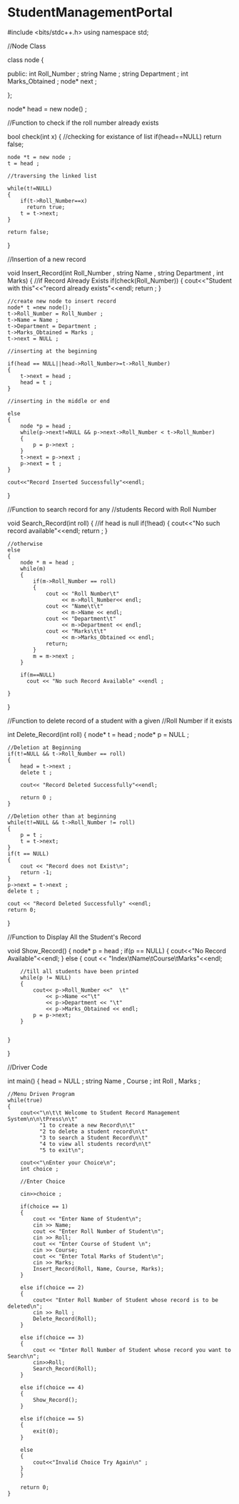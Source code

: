 # StudentManagementPortal

#include <bits/stdc++.h>
using namespace std;

//Node Class 

class node
{

public:
	int Roll_Number ;
	string Name ;
	string Department ;
	int Marks_Obtained ;
	node* next ;

};

node* head = new node() ;

//Function to check if the roll number already exists 

bool check(int x)
{
	//checking for existance of list 
	if(head==NULL)
	  return false;

	node *t = new node ;
	t = head ;

	//traversing the linked list 

	while(t!=NULL)
	{
		if(t->Roll_Number==x)
		  return true;
		t = t->next;  
	}  
	
	return false;
}

//Insertion of a new record 

void Insert_Record(int Roll_Number , string Name , string Department , int Marks)
{
	//if Record Already Exists 
	if(check(Roll_Number))
	{
		cout<<"Student with this"<<"record already exists"<<endl; 
		return ;
	}

	//create new node to insert record 
	node* t =new node();
	t->Roll_Number = Roll_Number ;
	t->Name = Name ;
	t->Department = Department ;
	t->Marks_Obtained = Marks ;
	t->next = NULL ;

	//inserting at the beginning 

	if(head == NULL||head->Roll_Number>=t->Roll_Number)
	{
		t->next = head ;
		head = t ;
	}

	//inserting in the middle or end 

	else
	{
		node *p = head ;
		while(p->next!=NULL && p->next->Roll_Number < t->Roll_Number)
        {
			p = p->next ;
		}
		t->next = p->next ;
		p->next = t ;  	
	}

	cout<<"Record Inserted Successfully"<<endl;

}

//Function to search record for any 
//students Record with Roll Number 

void Search_Record(int roll)
{
	//if head is null 
	if(!head)
	{
		cout<<"No such record available"<<endl;
		return ;
	}

	//otherwise
	else
	{
	    node * m = head ;
		while(m)
		{
			if(m->Roll_Number == roll)
			{
				cout << "Roll Number\t"
                     << m->Roll_Number<< endl;
                cout << "Name\t\t"
                     << m->Name << endl;
                cout << "Department\t"
                     << m->Department << endl;
                cout << "Marks\t\t"
                     << m->Marks_Obtained << endl;
                return;
			}
			m = m->next ;
		}

		if(m==NULL)
		  cout << "No such Record Available" <<endl ;
                 
	}
}

//Function to delete record of a student with a given 
//Roll Number if it exists 

int Delete_Record(int roll)
{
	node* t = head ;
	node* p = NULL ;

	//Deletion at Beginning 
	if(t!=NULL && t->Roll_Number == roll)
	{
		head = t->next ;
		delete t ;

		cout<< "Record Deleted Successfully"<<endl;

		return 0 ;
    }

	//Deletion other than at beginning 
	while(t!=NULL && t->Roll_Number != roll)
	{
		p = t ;
		t = t->next;
    }
	if(t == NULL)
	{
		cout << "Record does not Exist\n";
        return -1;
	}
	p->next = t->next ;
	delete t ;

	cout << "Record Deleted Successfully" <<endl;
    return 0;         
 
   

}

//Function to Display All the Student's Record 

void Show_Record()
{
    node* p = head ;
	if(p == NULL)
	{
		cout<<"No Record Available"<<endl;
	}
	else
	{
		cout << "Index\tName\tCourse\tMarks"<<endl;
        
		//till all students have been printed
		while(p != NULL)
		{
			cout<< p->Roll_Number <<"  \t"
			    << p->Name <<"\t"
				<< p->Department << "\t"
                << p->Marks_Obtained << endl;
            p = p->next;
		}
             
 
	}
}

//Driver Code

int main()
{
	head = NULL ;
	string Name , Course ;
	int Roll , Marks ;

	//Menu Driven Program 
	while(true)
	{
		cout<<"\n\t\t Welcome to Student Record Management System\n\n\tPress\n\t"
		      "1 to create a new Record\n\t"
		      "2 to delete a student record\n\t"
			  "3 to search a Student Record\n\t"
			  "4 to view all students record\n\t"
			  "5 to exit\n";

		cout<<"\nEnter your Choice\n";
		int choice ;

		//Enter Choice 

		cin>>choice ;

		if(choice == 1)
		{
			cout << "Enter Name of Student\n";
            cin >> Name;
            cout << "Enter Roll Number of Student\n";
            cin >> Roll;
            cout << "Enter Course of Student \n";
            cin >> Course;
            cout << "Enter Total Marks of Student\n";
            cin >> Marks;
            Insert_Record(Roll, Name, Course, Marks);
		}

		else if(choice == 2)
		{
			cout<< "Enter Roll Number of Student whose record is to be deleted\n";
			cin >> Roll ;
			Delete_Record(Roll);
		}

		else if(choice == 3)
		{
			cout << "Enter Roll Number of Student whose record you want to Search\n";
			cin>>Roll;
			Search_Record(Roll);
		}
        
		else if(choice == 4)
		{
			Show_Record();
		}

		else if(choice == 5)
		{
			exit(0);
		}

		else
		{
			cout<<"Invalid Choice Try Again\n" ;
		}
		}

		return 0;	  
	}



